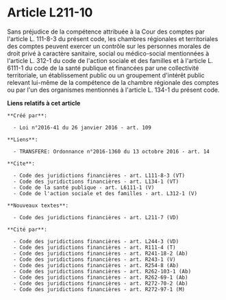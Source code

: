 # Article L211-10

Sans préjudice de la compétence attribuée à la Cour des comptes par l'article L. 111-8-3 du présent code, les chambres
régionales et territoriales des comptes peuvent exercer un contrôle sur les personnes morales de droit privé à caractère
sanitaire, social ou médico-social mentionnées à l'article L. 312-1 du code de l'action sociale et des familles et à
l'article L. 6111-1 du code de la santé publique et financées par une collectivité territoriale, un établissement public ou
un groupement d'intérêt public relevant lui-même de la compétence de la chambre régionale des comptes ou par l'un des
organismes mentionnés à l'article L. 134-1 du présent code.

**Liens relatifs à cet article**

	**Créé par**:

	  - Loi n°2016-41 du 26 janvier 2016 - art. 109

	**Liens**:

	  - TRANSFERE: Ordonnance n°2016-1360 du 13 octobre 2016 - art. 14

	**Cite**:

	  - Code des juridictions financières - art. L111-8-3 (VT)
	  - Code des juridictions financières - art. L134-1 (VT)
	  - Code de la santé publique - art. L6111-1 (V)
	  - Code de l'action sociale et des familles - art. L312-1 (V)

	**Nouveaux textes**:

	  - Code des juridictions financières - art. L211-7 (VD)

	**Cité par**:

	  - Code des juridictions financières - art. L244-3 (VD)
	  - Code des juridictions financières - art. R111-4 (T)
	  - Code des juridictions financières - art. R241-18-2 (Ab)
	  - Code des juridictions financières - art. R243-1 (V)
	  - Code des juridictions financières - art. R254-8 (Ab)
	  - Code des juridictions financières - art. R262-103-1 (Ab)
	  - Code des juridictions financières - art. R262-69-1 (Ab)
	  - Code des juridictions financières - art. R272-70-2 (Ab)
	  - Code des juridictions financières - art. R272-97-1 (M)
